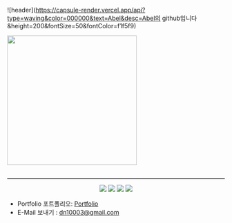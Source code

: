 ![header](https://capsule-render.vercel.app/api?type=waving&color=000000&text=Abel&desc=Abel의 github입니다&height=200&fontSize=50&fontColor=f1f5f9)

<div align=left>
  <img style="height:300px;width:300px" src="https://github-readme-stats.vercel.app/api/top-langs/?username=kdn0325&layout=compact" />
</div>

<br />

<hr>

<p align=center>
  <img src="https://img.shields.io/badge/HTML5-ff5723?style=flat&logo=HTML5&logoColor=white"/>
  <img src="https://img.shields.io/badge/CSS3-007bc9?style=flat&logo=CSS3&logoColor=white"/>
  <img src="https://img.shields.io/badge/JAVASCRIPT-f7e018?style=flat&logo=Java&logoColor=white"/>
  <img src="https://img.shields.io/badge/JQUERY-2e68a8?style=flat&logo=Kotlin&logoColor=white"/>
<p>

- Portfolio 포트폴리오: [Portfolio](https://portfolio-abel.netlify.app)
- E-Mail 보내기 : dn10003@gmail.com

